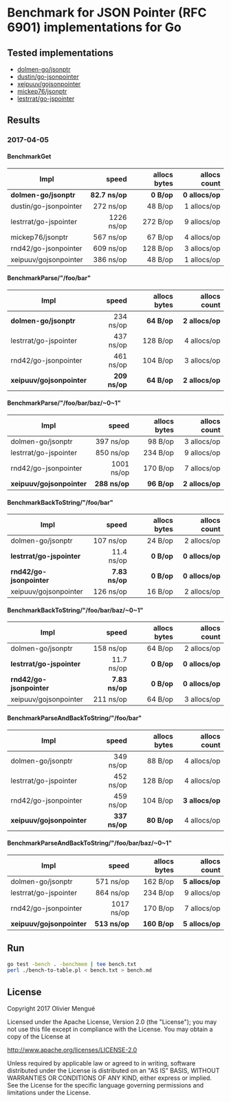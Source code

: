 
# Benchmark for JSON Pointer (RFC 6901) implementations for Go

## Tested implementations

* [dolmen-go/jsonptr](https://github.com/dolmen-go/jsonptr)
* [dustin/go-jsonpointer](https://github.com/dustin/go-jsonpointer)
* [xeipuuv/gojsonpointer](https://github.com/xeipuuv/gojsonpointer)
* [mickep76/jsonptr](https://github.com/mickep76/jsonptr)
* [lestrrat/go-jspointer](https://github.com/lestrrat/go-jspointer)

## Results

### 2017-04-05

#### BenchmarkGet

| Impl | speed | allocs bytes | allocs count |
| --- | ---: | ---: | ---: |
| **dolmen-go/jsonptr** | **82.7 ns/op** | **0 B/op** | **0 allocs/op** |
| dustin/go-jsonpointer | 272 ns/op | 48 B/op | 1 allocs/op |
| lestrrat/go-jspointer | 1226 ns/op | 272 B/op | 9 allocs/op |
| mickep76/jsonptr | 567 ns/op | 67 B/op | 4 allocs/op |
| rnd42/go-jsonpointer | 609 ns/op | 128 B/op | 3 allocs/op |
| xeipuuv/gojsonpointer | 386 ns/op | 48 B/op | 1 allocs/op |

#### BenchmarkParse/"/foo/bar"

| Impl | speed | allocs bytes | allocs count |
| --- | ---: | ---: | ---: |
| **dolmen-go/jsonptr** | 234 ns/op | **64 B/op** | **2 allocs/op** |
| lestrrat/go-jspointer | 437 ns/op | 128 B/op | 4 allocs/op |
| rnd42/go-jsonpointer | 461 ns/op | 104 B/op | 3 allocs/op |
| **xeipuuv/gojsonpointer** | **209 ns/op** | **64 B/op** | **2 allocs/op** |

#### BenchmarkParse/"/foo/bar/baz/\~0\~1"

| Impl | speed | allocs bytes | allocs count |
| --- | ---: | ---: | ---: |
| dolmen-go/jsonptr | 397 ns/op | 98 B/op | 3 allocs/op |
| lestrrat/go-jspointer | 850 ns/op | 234 B/op | 9 allocs/op |
| rnd42/go-jsonpointer | 1001 ns/op | 170 B/op | 7 allocs/op |
| **xeipuuv/gojsonpointer** | **288 ns/op** | **96 B/op** | **2 allocs/op** |

#### BenchmarkBackToString/"/foo/bar"

| Impl | speed | allocs bytes | allocs count |
| --- | ---: | ---: | ---: |
| dolmen-go/jsonptr | 107 ns/op | 24 B/op | 2 allocs/op |
| **lestrrat/go-jspointer** | 11.4 ns/op | **0 B/op** | **0 allocs/op** |
| **rnd42/go-jsonpointer** | **7.83 ns/op** | **0 B/op** | **0 allocs/op** |
| xeipuuv/gojsonpointer | 126 ns/op | 16 B/op | 2 allocs/op |

#### BenchmarkBackToString/"/foo/bar/baz/\~0\~1"

| Impl | speed | allocs bytes | allocs count |
| --- | ---: | ---: | ---: |
| dolmen-go/jsonptr | 158 ns/op | 64 B/op | 2 allocs/op |
| **lestrrat/go-jspointer** | 11.7 ns/op | **0 B/op** | **0 allocs/op** |
| **rnd42/go-jsonpointer** | **7.83 ns/op** | **0 B/op** | **0 allocs/op** |
| xeipuuv/gojsonpointer | 211 ns/op | 64 B/op | 3 allocs/op |

#### BenchmarkParseAndBackToString/"/foo/bar"

| Impl | speed | allocs bytes | allocs count |
| --- | ---: | ---: | ---: |
| dolmen-go/jsonptr | 349 ns/op | 88 B/op | 4 allocs/op |
| lestrrat/go-jspointer | 452 ns/op | 128 B/op | 4 allocs/op |
| rnd42/go-jsonpointer | 459 ns/op | 104 B/op | **3 allocs/op** |
| **xeipuuv/gojsonpointer** | **337 ns/op** | **80 B/op** | 4 allocs/op |

#### BenchmarkParseAndBackToString/"/foo/bar/baz/\~0\~1"

| Impl | speed | allocs bytes | allocs count |
| --- | ---: | ---: | ---: |
| dolmen-go/jsonptr | 571 ns/op | 162 B/op | **5 allocs/op** |
| lestrrat/go-jspointer | 864 ns/op | 234 B/op | 9 allocs/op |
| rnd42/go-jsonpointer | 1017 ns/op | 170 B/op | 7 allocs/op |
| **xeipuuv/gojsonpointer** | **513 ns/op** | **160 B/op** | **5 allocs/op** |


## Run

```sh
go test -bench . -benchmem | tee bench.txt
perl ./bench-to-table.pl < bench.txt > bench.md
```

## License

Copyright 2017 Olivier Mengué

Licensed under the Apache License, Version 2.0 (the "License");
you may not use this file except in compliance with the License.
You may obtain a copy of the License at

   http://www.apache.org/licenses/LICENSE-2.0

Unless required by applicable law or agreed to in writing, software
distributed under the License is distributed on an "AS IS" BASIS,
WITHOUT WARRANTIES OR CONDITIONS OF ANY KIND, either express or implied.
See the License for the specific language governing permissions and
limitations under the License.
